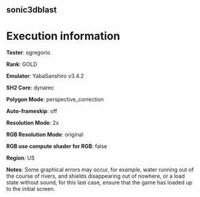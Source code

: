 ## sonic3dblast

# Execution information

**Tester**: ogregorio

**Rank**: GOLD

**Emulator**: YabaSanshiro v3.4.2

**SH2 Core**: dynarec

**Polygon Mode**: perspective_correction

**Auto-frameskip**: off

**Resolution Mode**: 2x

**RGB Resolution Mode**: original

**RGB use compute shader for RGB**: false

**Region**: US

**Notes**: Some graphical errors may occur, for example, water running out of the course of rivers, and shields disappearing out of nowhere, or a load state without sound, for this last case, ensure that the game has loaded up to the initial screen.